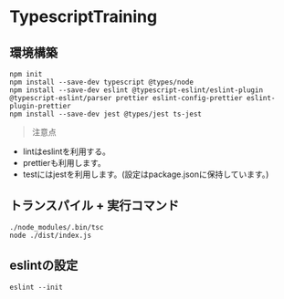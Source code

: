 # TypescriptTraining

## 環境構築
```
npm init
npm install --save-dev typescript @types/node
npm install --save-dev eslint @typescript-eslint/eslint-plugin @typescript-eslint/parser prettier eslint-config-prettier eslint-plugin-prettier
npm install --save-dev jest @types/jest ts-jest
```

> 注意点
- lintはeslintを利用する。
- prettierも利用します。
- testにはjestを利用します。(設定はpackage.jsonに保持しています。)

## トランスパイル + 実行コマンド
```
./node_modules/.bin/tsc
node ./dist/index.js
```

## eslintの設定
```
eslint --init
```